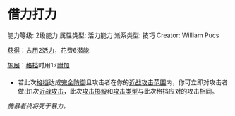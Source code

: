 # 借力打力

能力等级: 2级能力
属性类型: 活力能力
派系类型: 技巧
Creator: William Pucs

<aside>

[获得](https://www.notion.so/1b3d619a067b8027ba38e2c1caf9d84b?pvs=21)：[占用](https://www.notion.so/1b3d619a067b8028a794de6ceed96ec0?pvs=21)2[活力](https://www.notion.so/1b3d619a067b805391c0d92f6a9c2e06?pvs=21)，花费6[潜能](https://www.notion.so/1b3d619a067b80c2bdb4c721adc30021?pvs=21)

</aside>

<aside>

[施展](https://www.notion.so/1b3d619a067b80f38dccf027f026b32f?pvs=21)：[格挡](https://www.notion.so/1b4d619a067b803faa0fe2c3dd8fedee?pvs=21)时用1⚡️[附加](https://www.notion.so/1b3d619a067b808aba32f87c5cab4efb?pvs=21)

- 若此次[格挡](https://www.notion.so/1b4d619a067b803faa0fe2c3dd8fedee?pvs=21)达成[完全防御](https://www.notion.so/1b7d619a067b80b7b464fd2db51e3807?pvs=21)且攻击者在你的[近战攻击](https://www.notion.so/1b4d619a067b80eda8b0facbba0c7b1a?pvs=21)[范围](https://www.notion.so/1b4d619a067b803c995de1c713f7878d?pvs=21)内，你可立即对攻击者做出1次[近战攻击](https://www.notion.so/1b4d619a067b80eda8b0facbba0c7b1a?pvs=21)，此次[攻击掷骰](https://www.notion.so/1b4d619a067b80299a42f43fa6c00c03?pvs=21)和[攻击类型](https://www.notion.so/1b4d619a067b808fb1a6fdd528e09d5e?pvs=21)与此次格挡应对的攻击相同。
</aside>

*施暴者终将死于暴力。*